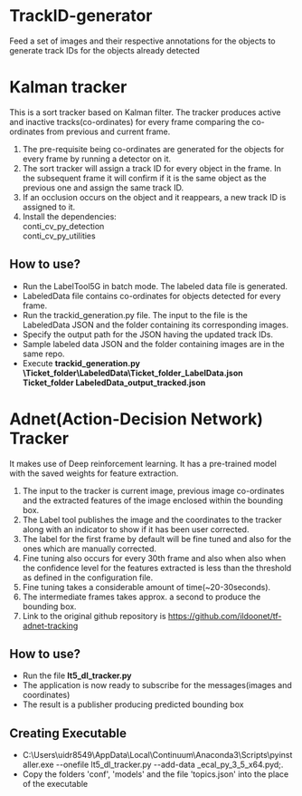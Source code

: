 # TrackID-generator
Feed a set of images and their respective annotations for the objects to generate track IDs for the objects already detected
# Kalman tracker
This is a sort tracker based on Kalman filter. The tracker produces active and inactive tracks(co-ordinates) for every frame
comparing the co-ordinates from previous and current frame.

1. The pre-requisite being co-ordinates are generated for the objects for every frame by running a detector on it.
2. The sort tracker will assign a track ID for every object in the frame. In the subsequent frame it will confirm if it is the 
   same object as the previous one and assign the same track ID.
3. If an occlusion occurs on the object and it reappears, a new track ID is assigned to it.
4. Install the dependencies:	
	conti_cv_py_detection	
	conti_cv_py_utilities		 

## How to use? 
- Run the LabelTool5G in batch mode. The labeled data file is generated.
- LabeledData file contains co-ordinates for objects detected for every frame.
- Run the trackid_generation.py file. The input to the file is the LabeledData JSON and the folder containing its corresponding images.
- Specify the output path for the JSON having the updated track IDs. 
- Sample labeled data JSON and the folder containing images are in the same repo.
- Execute **trackid_generation.py \Ticket_folder\LabeledData\Ticket_folder_LabelData.json Ticket_folder LabeledData_output_tracked.json**

# Adnet(Action-Decision Network) Tracker
It makes use of Deep reinforcement learning. It has a pre-trained model with the saved weights for feature extraction.

1. The input to the tracker is current image, previous image co-ordinates and the extracted features of the image enclosed within the bounding box.
2. The Label tool publishes the image and the coordinates to the tracker along with an indicator to show if it has been user corrected.
3. The label for the first frame by default will be fine tuned and also for the ones which are manually corrected.
4. Fine tuning also occurs for every 30th frame and also when also when the confidence level for the features extracted is less than the threshold 
	as defined in the configuration file.
5. Fine tuning takes a considerable amount of time(~20-30seconds).
6. The intermediate frames takes approx. a second to produce the bounding box.
7. Link to the original github repository is https://github.com/ildoonet/tf-adnet-tracking 

## How to use?
- Run the file **lt5_dl_tracker.py**
- The application is now ready to subscribe for the messages(images and coordinates)
- The result is a publisher producing predicted bounding box

## Creating Executable 
- C:\Users\uidr8549\AppData\Local\Continuum\Anaconda3\Scripts\pyinstaller.exe --onefile lt5_dl_tracker.py --add-data       _ecal_py_3_5_x64.pyd;.
- Copy the folders 'conf', 'models' and the file 'topics.json' into the place of the executable
